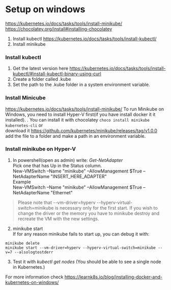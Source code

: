 # Setup on windows
https://kubernetes.io/docs/tasks/tools/install-minikube/  
https://chocolatey.org/install#installing-chocolatey  


1. Install kubectl https://kubernetes.io/docs/tasks/tools/install-kubectl/  
2. Install minikube  

### Install kubectl
1. Get the latest version here https://kubernetes.io/docs/tasks/tools/install-kubectl/#install-kubectl-binary-using-curl  
2. Create a folder called .kube  
3. Set the path to the .kube folder in a system environment variable.  

### Install Minicube
https://kubernetes.io/docs/tasks/tools/install-minikube/
To run Minikube on Windows, you need to install Hyper-V first(if you have install docker it it installed). .
You can install it with chocolatey ```choco install minikube kubernetes-cli``` or  
download it https://github.com/kubernetes/minikube/releases/tag/v1.0.0 add the file to a folder and make a path in an environment variable.  


### Install minikube on Hyper-V
1. In powershell(open as admin) write: *Get-NetAdapter*  
Pick one that has Up in the Status column.  
New-VMSwitch –Name "minikube" –AllowManagement $True –NetAdapterName "INSERT_HERE_ADAPTER"  
Example  
New-VMSwitch –Name "minikube" –AllowManagement $True –NetAdapterName "Ethernet"
> Please note that --vm-driver=hyperv --hyperv-virtual-switch=minikube is necessary only for the first start. If you wish to change the driver or the memory you have to minikube destroy and recreate the VM with the new settings.  
2. minikube start  
If for any reason minikube fails to start up, you can debug it with:  
```
minikube delete  
minikube start --vm-driver=hyperv --hyperv-virtual-switch=minikube --v=7 --alsologtostderr  
```
3. Test it with *kubectl get nodes* (You should be able to see a single node in Kubernetes.)  

For more information check https://learnk8s.io/blog/installing-docker-and-kubernetes-on-windows/  

